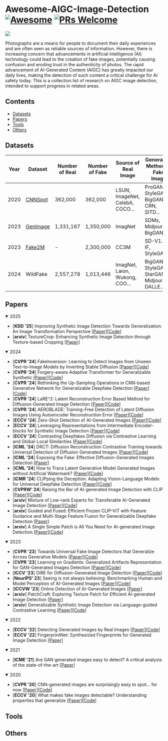 # Awesome-AIGC-Image-Detection [![Awesome](https://cdn.rawgit.com/sindresorhus/awesome/d7305f38d29fed78fa85652e3a63e154dd8e8829/media/badge.svg)](https://github.com/sindresorhus/awesome) [![PRs Welcome](https://img.shields.io/badge/PRs-welcome-brightgreen.svg?style=flat-square)](http://makeapullrequest.com)  
![](1739449670179.jpg)

Photographs are a means for people to document their daily experiences and are often seen as reliable sources of information. However, there is increasing concern that advancements in artificial intelligence (AI) technology could lead to the creation of fake images, potentially causing confusion and eroding trust in the authenticity of photos. The rapid advancement of AI-Generated Content (AIGC) has greatly impacted our daily lives, making the detection of such content a critical challenge for AI safety today. This is a collection list of research on AIGC image detection, intended to support progress in related areas.  

## Contents
- [Datasets](#Datasets)
- [Papers](#Papers)
- [Tools](#Tools)
- [Others](#Others)

## Datasets
|  Year   | Dataset  |  Number of Real  |  Number of Fake  |  Source of Real Image  |  Generation Method of Fake Image  |
|  ----  | ----  |  ----  | ----  |  ----  | ----  |
| 2020  | [CNNSpot](https://peterwang512.github.io/CNNDetection/) | 362,000  |  362,000 | LSUN, ImageNet, CelebA, COCO... | ProGAN, StyleGAN, BigGAN, CRN, SITD... |
| 2023  | [GenImage](https://genimage-dataset.github.io/) | 1,331,167  |  1,350,000 | ImagNet | SDMs, Midjourney, BigGAN |
| 2023  | [Fake2M](https://github.com/Inf-imagine/Sentry) | -  |  2,300,000 | CC3M | SD-V1.5, IF, StyleGAN3 |
| 2024  | WildFake | 2,557,278  | 1,013,446 | ImagNet, Laion, Wukong, COO...  | BigGAN, StyleGAN, StarGAN, Midjourney, DALLE... |

## Papers
<details open>
  <summary>2025</summary>

  - [**KDD '25**] Improving Synthetic Image Detection Towards Generalization: An Image Transformation Perspective [[Paper](https://arxiv.org/pdf/2408.06741)][[Code](https://github.com/Ouxiang-Li/SAFE)]
  - [**arxiv**] TextureCrop: Enhancing Synthetic Image Detection through Texture-based Cropping [[Paper](https://arxiv.org/pdf/2407.15500)]
</details>

<details open>
  <summary>2024</summary>
  
  - [**CVPR '24**] FakeInversion: Learning to Detect Images from Unseen Text-to-Image Models by Inverting Stable Diffusion [[Paper](https://arxiv.org/pdf/2406.08603)][[Code](https://fake-inversion.github.io/)]
  - [**CVPR '24**] Forgery-aware Adaptive Transformer for Generalizable Synthetic [[Paper](https://openaccess.thecvf.com/content/CVPR2024/papers/Liu_Forgery-aware_Adaptive_Transformer_for_Generalizable_Synthetic_Image_Detection_CVPR_2024_paper.pdf)][[Code](https://github.com/Michel-liu/FatFormer?tab=readme-ov-file)]
  - [**CVPR '24**] Rethinking the Up-Sampling Operations in CNN-based Generative Network for Generalizable Deepfake Detection [[Paper](https://openaccess.thecvf.com/content/CVPR2024/papers/Tan_Rethinking_the_Up-Sampling_Operations_in_CNN-based_Generative_Network_for_Generalizable_CVPR_2024_paper.pdf)][[Code](https://github.com/chuangchuangtan/NPR-DeepfakeDetection)]
  - [**CVPR '24**] LaRE^2: Latent Reconstruction Error Based Method for Diffusion-Generated Image Detection [[Paper](https://arxiv.org/pdf/2403.17465)][[Code](https://github.com/luo3300612/LaRE)]
  - [**CVPR '24**] AEROBLADE: Training-Free Detection of Latent Diffusion Images Using Autoencoder Reconstruction Error [[Paper](https://arxiv.org/pdf/2401.17879)][[Code](https://github.com/jonasricker/aeroblade)]
  - [**ECCV '24**] Zero-Shot Detection of AI-Generated Images [[Paper](https://www.ecva.net/papers/eccv_2024/papers_ECCV/papers/02665.pdf)][[Code](https://github.com/grip-unina/ZED/)]
  - [**ECCV '24**] Leveraging Representations from Intermediate Encoder-blocks for Synthetic Image Detection [[Paper](https://arxiv.org/pdf/2402.19091)][[Code](https://github.com/mever-team/rine/tree/main?tab=readme-ov-file)]
  - [**ECCV '24**] Contrasting Deepfakes Diffusion via Contrastive Learning and Global-Local Similarities [[Paper](https://arxiv.org/pdf/2407.20337)][[Code](https://github.com/aimagelab/CoDE)]
  - [**ICML '24**] DRCT: Diffusion Reconstruction Contrastive Training towards Universal Detection of Diffusion Generated Images [[Paper](https://openreview.net/pdf?id=oRLwyayrh1)][[Code](https://github.com/beibuwandeluori/DRCT)]
  - [**ICML '24**] Exposing the Fake: Effective Diffusion-Generated Images Detection [[Paper](https://arxiv.org/pdf/2307.06272)]
  - [**ICML '24**] How to Trace Latent Generative Model Generated Images without Artificial Watermark? [[Paper](https://arxiv.org/pdf/2405.13360)][[Code](https://github.com/ZhentingWang/LatentTracer)]
  - [**ICMR '24**] CLIPping the Deception: Adapting Vision-Language Models for Universal Deepfake Detection [[Paper](https://dl.acm.org/doi/pdf/10.1145/3652583.3658035?__cf_chl_tk=52uMrPHjHFZ_5l.v3gqWEAAZLY7rDpWSndFDcA4MsQ8-1739784272-1.0.1.1-9QaZoAk9FhSYgOCA67OOS7E44PzqmrDa0Bdu6dzlPFY)][[Code](https://github.com/sfimediafutures/CLIPping-the-Deception)]
  - [**CVPRW' 24**] Raising the Bar of AI-generated Image Detection with CLIP [[Paper](https://openaccess.thecvf.com/content/CVPR2024W/WMF/papers/Cozzolino_Raising_the_Bar_of_AI-generated_Image_Detection_with_CLIP_CVPRW_2024_paper.pdf)][[Code](https://github.com/grip-unina/ClipBased-SyntheticImageDetection/)]
  - [**arxiv**] Mixture of Low-rank Experts for Transferable AI-Generated Image Detection [[Paper](https://arxiv.org/pdf/2404.04883)][[Code](https://github.com/zhliuworks/CLIPMoLE)]
  - [**arxiv**] Guided and Fused: Efficient Frozen CLIP-ViT with Feature Guidance and Multi-Stage Feature Fusion for Generalizable Deepfake Detection [[Paper](https://arxiv.org/pdf/2408.13697)]
  - [**arxiv**] A Single Simple Patch is All You Need for AI-generated Image Detection [[Paper](https://arxiv.org/pdf/2402.01123)][[Code](https://github.com/bcmi/SSP-AI-Generated-Image-Detection)]
</details>

<details open>
  <summary>2023</summary>

  - [**CVPR '23**] Towards Universal Fake Image Detectors that Generalize Across Generative Models [[Paper](https://openaccess.thecvf.com/content/CVPR2023/papers/Ojha_Towards_Universal_Fake_Image_Detectors_That_Generalize_Across_Generative_Models_CVPR_2023_paper.pdf)][[Code](https://github.com/WisconsinAIVision/UniversalFakeDetect)] 
  - [**CVPR '23**] Learning on Gradients: Generalized Artifacts Representation for GAN-Generated Images Detection [[Paper](https://openaccess.thecvf.com/content/CVPR2023/papers/Tan_Learning_on_Gradients_Generalized_Artifacts_Representation_for_GAN-Generated_Images_Detection_CVPR_2023_paper.pdf)][[Code](https://github.com/chuangchuangtan/LGrad)]
  - [**ICCV '23**] DIRE for Diffusion-Generated Image Detection [[Paper](https://openaccess.thecvf.com/content/ICCV2023/papers/Wang_DIRE_for_Diffusion-Generated_Image_Detection_ICCV_2023_paper.pdf)][[Code](https://github.com/ZhendongWang6/DIRE)]
  - [**NeurIPS' 23**] Seeing is not always believing: Benchmarking Human and Model Perception of AI-Generated Images [[Paper](https://arxiv.org/pdf/2304.13023)][[Code](https://github.com/Inf-imagine/Sentry)]
  - [**ICCVW '23**] Online Detection of AI-Generated Images [[Paper](https://openaccess.thecvf.com/content/ICCV2023W/DFAD/papers/Epstein_Online_Detection_of_AI-Generated_Images__ICCVW_2023_paper.pdf)]
  - [**arxiv**] PatchCraft: Exploring Texture Patch for Efficient AI-generated Image Detection [[Paper](https://arxiv.org/pdf/2311.12397v3)]
  - [**arxiv**] Generalizable Synthetic Image Detection via Language-guided Contrastive Learning [[Paper](https://arxiv.org/pdf/2305.13800)][[Code](https://github.com/HighwayWu/LASTED)]
</details>

<details open>
  <summary>2022</summary>

  - [**ECCV '22**] Detecting Generated Images by Real Images [[Paper](https://www.ecva.net/papers/eccv_2022/papers_ECCV/papers/136740089.pdf)][[Code](https://github.com/Tangsenghenshou/Detecting-Generated-Images-by-Real-Images)]
  - [**ECCV '22**] FingerprintNet: Synthesized Fingerprints for Generated Image Detection [[Paper](https://www.ecva.net/papers/eccv_2022/papers_ECCV/papers/136740071.pdf)]
</details>

<details open>
  <summary>2021</summary>

  - [**ICME '21**] Are GAN generated images easy to detect? A critical analysis of the state-of-the-art [[Paper](https://arxiv.org/pdf/2104.02617)]
</details>

<details open>
  <summary>2020</summary>

  - [**CVPR '20**] CNN-generated images are surprisingly easy to spot... for now [[Paper](https://arxiv.org/pdf/1912.11035)][[Code](https://github.com/peterwang512/CNNDetection)]
  - [**ECCV '20**] What makes fake images detectable? Understanding properties that generalize [[Paper](https://www.ecva.net/papers/eccv_2020/papers_ECCV/papers/123710103.pdf)][[Code](https://github.com/chail/patch-forensics)]
</details>

## Tools

## Others
